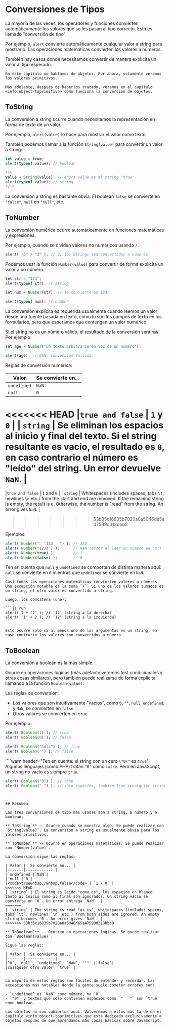 # Conversiones de Tipos

La mayoría de las veces, los operadores y funciones convierten automáticamente los valores que se les pasan al tipo correcto. Esto es llamado "conversión de tipo".

Por ejemplo, `alert` convierte automáticamente cualquier valor a string para mostrarlo. Las operaciones matemáticas convierten los valores a números.

También hay casos donde necesitamos convertir de manera explícita un valor al tipo esperado.

```smart header="Aún no hablamos de objetos"
En este capítulo no hablamos de objetos. Por ahora, solamente veremos los valores primitivos.

Más adelante, después de haberlos tratado, veremos en el capítulo <info:object-toprimitive> cómo funciona la conversión de objetos.
```

## ToString

La conversión a string ocurre cuando necesitamos la representación en forma de texto de un valor.

Por ejemplo, `alert(value)` lo hace para mostrar el valor como texto.

También podemos llamar a la función `String(value)` para convertir un valor a string:

```js run
let value = true;
alert(typeof value); // boolean

*!*
value = String(value); // ahora value es el string "true"
alert(typeof value); // string
*/!*
```

La conversión a string es bastante obvia. El boolean `false` se convierte en `"false"`, `null` en `"null"`, etc.

## ToNumber

La conversión numérica ocurre automáticamente en funciones matemáticas y expresiones.

Por ejemplo, cuando se dividen valores no numéricos usando `/`:

```js run
alert( "6" / "2" ); // 3, los strings son convertidos a números
```
Podemos usar la función `Number(value)` para convertir de forma explícita un valor a un número:

```js run
let str = "123";
alert(typeof str); // string

let num = Number(str); // se convierte en 123

alert(typeof num); // number
```
La conversión explícita es requerida usualmente cuando leemos un valor desde una fuente basada en texto, como lo son los campos de texto en los formularios, pero que esperamos que contengan un valor numérico.

Si el string no es un número válido, el resultado de la conversión será `NaN`. Por ejemplo:

```js run
let age = Number("un texto arbitrario en vez de un número");

alert(age); // NaN, conversión fallida
```

Reglas de conversión numérica:

| Valor |  Se convierte en... |
|-------|-------------|
|`undefined`|`NaN`|
|`null`|`0`|
<<<<<<< HEAD
|<code>true&nbsp;and&nbsp;false</code> | `1` y `0` |
| `string` | Se eliminan los espacios al inicio y final del texto. Si el string resultante es vacío, el resultado es `0`, en caso contrario el número es "leído" del string. Un error devuelve `NaN`. |
=======
|<code>true&nbsp;and&nbsp;false</code> | `1` and `0` |
| `string` | Whitespaces (includes spaces, tabs `\t`, newlines `\n` etc.) from the start and end are removed. If the remaining string is empty, the result is `0`. Otherwise, the number is "read" from the string. An error gives `NaN`. |
>>>>>>> 53b35c16835b7020a0a5046da5a47599d313bbb8

Ejemplos:

```js run
alert( Number("   123   ") ); // 123
alert( Number("123z") );      // NaN (error al leer un número en "z")
alert( Number(true) );        // 1
alert( Number(false) );       // 0
```

Ten en cuenta que `null` y `undefined` se comportan de distinta manera aquí: `null` se convierte en `0` mientras que `undefined` se convierte en `NaN`.

````smart header="Adición '+' concatena strings"
Casi todas las operaciones matemáticas convierten valores a números. Una excepción notable es la suma `+`. Si uno de los valores sumados es un string, el otro valor es convertido a string.

Luego, los concatena (une):

```js run
alert( 1 + '2' ); // '12' (string a la derecha)
alert( '1' + 2 ); // '12' (string a la izquierda)
```

Esto ocurre solo si al menos uno de los argumentos es un string, en caso contrario los valores son convertidos a número.
````

## ToBoolean

La conversión a boolean es la más simple.

Ocurre en operaciones lógicas (más adelante veremos test condicionales y otras cosas similares), pero también puede realizarse de forma explícita llamando a la función `Boolean(value)`.

Las reglas de conversión:

- Los valores que son intuitivamente "vacíos", como `0`, `""`, `null`, `undefined`, y `NaN`, se convierten en `false`.
- Otros valores se convierten en `true`.

Por ejemplo:

```js run
alert( Boolean(1) ); // true
alert( Boolean(0) ); // false

alert( Boolean("hola") ); // true
alert( Boolean("") ); // false
```

````warn header="Ten en cuenta: el string con un cero `\"0\"` es `true`"
Algunos lenguajes (como PHP) tratan `"0"` como `false`. Pero en JavaScript, un string no vacío es siempre `true`.

```js run
alert( Boolean("0") ); // true
alert( Boolean(" ") ); // sólo espacios, también true (cualquier string no vacío es true)
```
````


## Resumen

Las tres conversiones de tipo más usadas son a string, a número y a boolean.

**`ToString`** -- Ocurre cuando se muestra algo. Se puede realizar con `String(value)`. La conversión a string es usualmente obvia para los valores primitivos.

**`ToNumber`** -- Ocurre en operaciones matemáticas. Se puede realizar con `Number(value)`.

La conversión sigue las reglas:

| Valor |  Se convierte en... |
|-------|-------------|
|`undefined`|`NaN`|
|`null`|`0`|
|<code>true&nbsp;/&nbsp;false</code> | `1 / 0` |
<<<<<<< HEAD
| `string` | El string es leído "como es", los espacios en blanco tanto al inicio como al final son ignorados. Un string vacío se convierte en `0`. Un error entrega `NaN`. |
=======
| `string` | The string is read "as is", whitespaces (includes spaces, tabs `\t`, newlines `\n` etc.) from both sides are ignored. An empty string becomes `0`. An error gives `NaN`. |
>>>>>>> 53b35c16835b7020a0a5046da5a47599d313bbb8

**`ToBoolean`** -- Ocurren en operaciones lógicas. Se puede realizar con `Boolean(value)`.

Sigue las reglas:

| Valor |  Se convierte en... |
|-------|-------------|
|`0`, `null`, `undefined`, `NaN`, `""` |`false`|
|cualquier otro valor| `true` |


La mayoría de estas reglas son fáciles de entender y recordar. Las excepciones más notables donde la gente suele cometer errores son:

- `undefined` es `NaN` como número, no `0`.
- `"0"` y textos que solo contienen espacios como `"   "` son `true` como boolean.

Los objetos no son cubiertos aquí. Volveremos a ellos más tarde en el capítulo <info:object-toprimitive> que está dedicado exclusivamente a objetos después de que aprendamos más cosas básicas sobre JavaScript.
